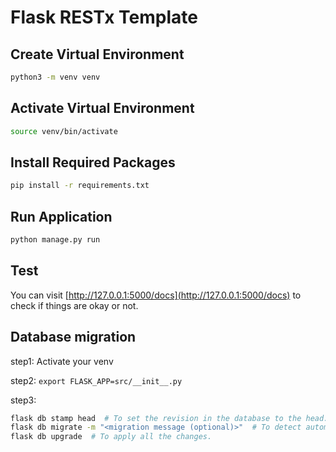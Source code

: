 # Flask RESTx Template

## Create Virtual Environment

```bash
python3 -m venv venv
```

## Activate Virtual Environment

```bash
source venv/bin/activate
```

## Install Required Packages

```bash
pip install -r requirements.txt
```

## Run Application

```bash
python manage.py run
```

## Test

You can visit [http://127.0.0.1:5000/docs](http://127.0.0.1:5000/docs) to check if things are okay or not.

## Database migration

step1: Activate your venv

step2: `export FLASK_APP=src/__init__.py`

step3: 
```bash
flask db stamp head  # To set the revision in the database to the head.
flask db migrate -m "<migration message (optional)>"  # To detect automatically all the changes.
flask db upgrade  # To apply all the changes.
```
